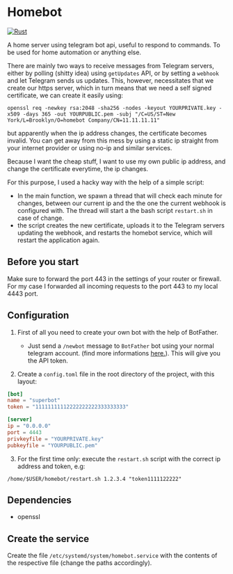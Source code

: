 # Homebot

[![Rust](https://github.com/MedAouadhi/homebot/actions/workflows/rust.yml/badge.svg?branch=master)](https://github.com/MedAouadhi/homebot/actions/workflows/rust.yml)

A home server using telegram bot api, useful to respond to commands. To be used for home automation
or anything else.

There are mainly two ways to receive messages from Telegram servers, either by polling (shitty idea) using `getUpdates` API,
or by setting a `webhook` and let Telegram sends us updates. This, however, necessitates that we create our https server, which in turn means that we need a self signed certificate, we can create it easily using: 
```
openssl req -newkey rsa:2048 -sha256 -nodes -keyout YOURPRIVATE.key -x509 -days 365 -out YOURPUBLIC.pem -subj "/C=US/ST=New York/L=Brooklyn/O=homebot Company/CN=11.11.11.11"
```
but apparently when the ip address changes, the certificate becomes invalid.
You can get away from this mess by using a static ip straight from your internet provider or using no-ip and similar services.

Because I want the cheap stuff, I want to use my own public ip address, and change the certificate everytime, the ip changes.

For this purpose, I used a hacky way with the help of a simple script:

- In the main function, we spawn a thread that will check each minute for changes, between our current ip and the the one the current
webhook is configured with. The thread will start a the bash script `restart.sh` in case of change.
- the script creates the new certificate, uploads it to the Telegram servers updating the webhook, and restarts the homebot service, which will restart the application again.

## Before you start
Make sure to forward the port 443 in the settings of your router or firewall. For my case I forwarded all incoming requests to the port 443 to my local 4443 port.

## Configuration
1. First of all you need to create your own bot with the help of BotFather.
    - Just send a `/newbot` message to `BotFather` bot using your normal telegram account. (find more informations [here.](https://core.telegram.org/bots/tutorial)). This will give you the API token.

2. Create a `config.toml` file in the root directory of the project, with this layout:
```toml
[bot]
name = "superbot"
token = "11111111112222222222333333333"

[server]
ip = "0.0.0.0"
port = 4443
privkeyfile = "YOURPRIVATE.key"
pubkeyfile = "YOURPUBLIC.pem"
```
3. For the first time only:
execute the `restart.sh` script with the correct ip address and token, e.g:
```
/home/$USER/homebot/restart.sh 1.2.3.4 "token1111122222"
```
## Dependencies
- openssl

## Create the service
Create the file `/etc/systemd/system/homebot.service` with the contents
of the respective file (change the paths accordingly).

